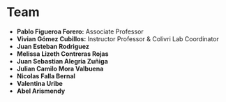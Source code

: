 # Team

- **Pablo Figueroa Forero:** Associate Professor
- **Vivian Gómez Cubillos:** Instructor Professor & Colivri Lab Coordinator
- **Juan Esteban Rodriguez**
- **Melissa Lizeth Contreras Rojas**
- **Juan Sebastian Alegria Zuñiga**
- **Julian Camilo Mora Valbuena**
- **Nicolas Falla Bernal**
- **Valentina Uribe**
- **Abel Arismendy**
